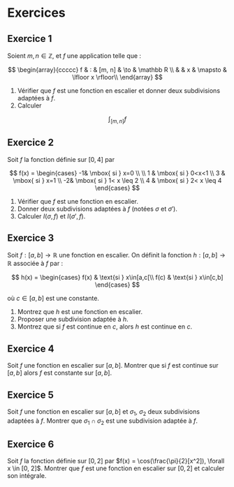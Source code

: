 # Exercices

## Exercice 1

Soient $m, n \in \mathbb Z$, et $f$ une application telle que :

$$
\begin{array}{ccccc}
f & : & [m, n] & \to & \mathbb R \\
 & & x & \mapsto & \lfloor x \rfloor\\
\end{array}
$$

1. Vérifier que $f$ est une fonction en escalier et donner deux subdivisions adaptées à $f$.
2. Calculer 

$$
\int_{[m, n]} f
$$


## Exercice 2

Soit $f$ la fonction définie sur $[0, 4]$ par

$$
f(x) =
\begin{cases}
-1& \mbox{ si } x=0 \\ \\ 
1 & \mbox{ si } 0<x<1 \\
3 & \mbox{ si } x=1 \\
-2&  \mbox{ si } 1< x \leq 2 \\
4 & \mbox{ si } 2< x \leq 4
\end{cases}
$$

1. Vérifier que $f$ est une fonction en escalier.
2. Donner deux subdivisions adaptées à $f$ (notées $\sigma$ et $\sigma'$).
3.  Calculer $I(\sigma, f)$ et $I(\sigma', f)$.

## Exercice 3

Soit $f:[a,b]\to\mathbb{R}$ une fonction en escalier. On définit la fonction $h:[a,b]\to\mathbb{R}$ associée à $f$ par :

$$
h(x) = \begin{cases} f(x) & \text{si } x\in[a,c[\\ f(c) & \text{si } x\in[c,b] \end{cases}
$$

où $c\in[a,b]$ est une constante.

1. Montrez que $h$ est une fonction en escalier.
2. Proposer une subdivision adaptée à $h$.
3. Montrez que si $f$ est continue en $c$, alors $h$ est continue en $c$.


## Exercice 4
Soit $f$ une fonction en escalier sur $[a,b]$. Montrer que si $f$ est continue sur $[a, b]$ alors $f$ est constante sur $[a, b]$.

## Exercice 5
Soit $f$ une fonction en escalier sur $[a, b]$ et $\sigma_1$, $\sigma_2$ deux subdivisions adaptées à $f$. Montrer que $\sigma_1\cap \sigma_2$ est une subdivision adaptée à $f$.


## Exercice 6
Soit $f$ la fonction définie sur $[0, 2]$ par $f(x) = \cos(\frac{\pi}{2}[x^2]), \forall x \in [0, 2]$. Montrer que $f$ est une fonction en escalier sur $[0,2]$ et calculer son intégrale.
